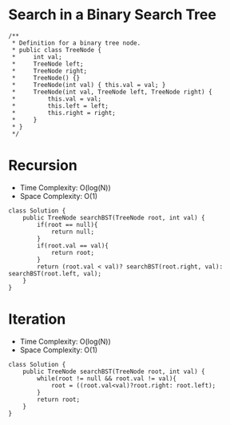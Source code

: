 # Search in a Binary Search Tree

```
/**
 * Definition for a binary tree node.
 * public class TreeNode {
 *     int val;
 *     TreeNode left;
 *     TreeNode right;
 *     TreeNode() {}
 *     TreeNode(int val) { this.val = val; }
 *     TreeNode(int val, TreeNode left, TreeNode right) {
 *         this.val = val;
 *         this.left = left;
 *         this.right = right;
 *     }
 * }
 */
```

# Recursion

- Time Complexity: O(log(N))
- Space Complexity: O(1)

```
class Solution {
    public TreeNode searchBST(TreeNode root, int val) {
        if(root == null){
            return null;
        }
        if(root.val == val){
            return root;
        }
        return (root.val < val)? searchBST(root.right, val): searchBST(root.left, val);
    }
}
```

# Iteration

- Time Complexity: O(log(N))
- Space Complexity: O(1)

```
class Solution {
    public TreeNode searchBST(TreeNode root, int val) {
        while(root != null && root.val != val){
            root = ((root.val<val)?root.right: root.left);
        }
        return root;
    }
}
```

